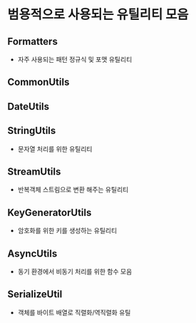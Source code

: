 # 범용적으로 사용되는 유틸리티 모음

## Formatters
- 자주 사용되는 패턴 정규식 및 포맷 유틸리티

## CommonUtils

## DateUtils

## StringUtils
- 문자열 처리를 위한 유틸리티

## StreamUtils
- 반복객체 스트림으로 변환 해주는 유틸리티 

## KeyGeneratorUtils
- 암호화를 위한 키를 생성하는 유틸리티

## AsyncUtils
- 동기 환경에서 비동기 처리를 위한 함수 모음

## SerializeUtil
- 객체를 바이트 배열로 직렬화/역직렬화 유틸
